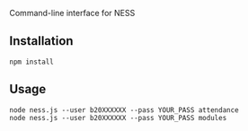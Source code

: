 Command-line interface for NESS

Installation
------------

    npm install


Usage
-----

    node ness.js --user b20XXXXXX --pass YOUR_PASS attendance
    node ness.js --user b20XXXXXX --pass YOUR_PASS modules

